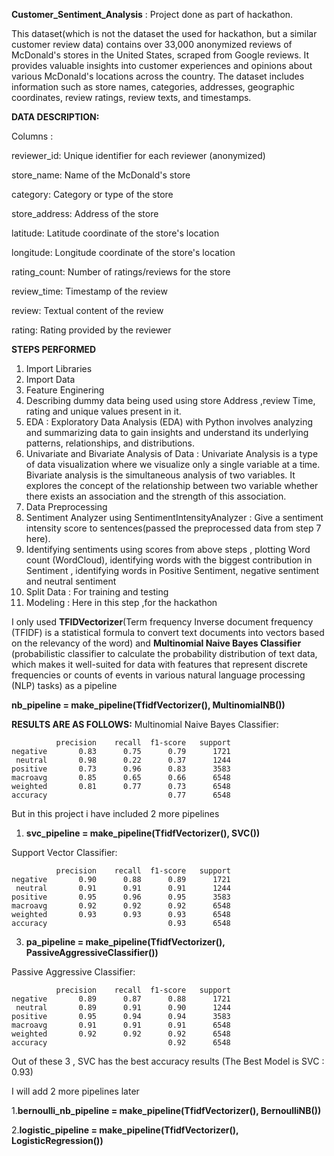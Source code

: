 **Customer_Sentiment_Analysis** : Project done as part of hackathon.

This dataset(which is not the dataset the used for hackathon, but a similar customer review data) contains over 33,000 anonymized reviews of McDonald's stores in the United States, scraped from Google reviews. It provides valuable insights into customer experiences and opinions about various McDonald's locations across the country. The dataset includes information such as store names, categories, addresses, geographic coordinates, review ratings, review texts, and timestamps.

**DATA DESCRIPTION:**


Columns :

reviewer_id: Unique identifier for each reviewer (anonymized)

store_name: Name of the McDonald's store

category: Category or type of the store

store_address: Address of the store

latitude: Latitude coordinate of the store's location

longitude: Longitude coordinate of the store's location

rating_count: Number of ratings/reviews for the store

review_time: Timestamp of the review

review: Textual content of the review

rating: Rating provided by the reviewer


**STEPS PERFORMED**
1. Import Libraries
2. Import Data
3. Feature Enginering
4. Describing dummy data being used using store Address ,review Time, rating and unique values present in it.
5. EDA : Exploratory Data Analysis (EDA) with Python involves analyzing and summarizing data to gain insights and understand its underlying patterns, relationships, and distributions.
6. Univariate and Bivariate Analysis of Data : Univariate Analysis is a type of data visualization where we visualize only a single variable at a time. Bivariate analysis is the simultaneous analysis of two variables. It explores the concept of the relationship between two variable whether there exists an association and the strength of this association.
7. Data Preprocessing
8. Sentiment Analyzer using SentimentIntensityAnalyzer : Give a sentiment intensity score to sentences(passed the preprocessed data from step 7 here).
9. Identifying sentiments using scores from above steps , plotting Word count (WordCloud), identifying words with the biggest contribution in Sentiment , identifying words in Positive Sentiment, negative sentiment and neutral sentiment
10. Split Data : For training and testing
11. Modeling : Here in this step ,for the hackathon

I only used **TFIDVectorizer**(Term frequency Inverse document frequency (TFIDF) is a statistical formula to convert text documents into vectors based on the relevancy of the word) and **Multinomial Naive Bayes Classifier** (probabilistic classifier to calculate the probability distribution of text data, which makes it well-suited for data with features that represent discrete frequencies or counts of events in various natural language processing (NLP) tasks) as a pipeline 


**nb_pipeline = make_pipeline(TfidfVectorizer(), MultinomialNB())**


**RESULTS ARE AS FOLLOWS:**
Multinomial Naive Bayes Classifier:

              precision    recall  f1-score   support
    negative       0.83      0.75      0.79      1721
     neutral       0.98      0.22      0.37      1244
    positive       0.73      0.96      0.83      3583
    macroavg       0.85      0.65      0.66      6548
    weighted       0.81      0.77      0.73      6548
    accuracy                           0.77      6548

But in this project i have included 2 more pipelines

1. **svc_pipeline = make_pipeline(TfidfVectorizer(), SVC())**

   
Support Vector Classifier:

              precision    recall  f1-score   support
    negative       0.90      0.88      0.89      1721
     neutral       0.91      0.91      0.91      1244
    positive       0.95      0.96      0.95      3583
    macroavg       0.92      0.92      0.92      6548
    weighted       0.93      0.93      0.93      6548
    accuracy                           0.93      6548

3. **pa_pipeline = make_pipeline(TfidfVectorizer(), PassiveAggressiveClassifier())**

   
Passive Aggressive Classifier:

              precision    recall  f1-score   support
    negative       0.89      0.87      0.88      1721
     neutral       0.89      0.91      0.90      1244
    positive       0.95      0.94      0.94      3583
    macroavg       0.91      0.91      0.91      6548
    weighted       0.92      0.92      0.92      6548
    accuracy                           0.92      6548

Out of these 3 , SVC has the best accuracy results (The Best Model is SVC : 0.93)


I will add 2 more pipelines later

1.**bernoulli_nb_pipeline = make_pipeline(TfidfVectorizer(), BernoulliNB())**

2.**logistic_pipeline = make_pipeline(TfidfVectorizer(), LogisticRegression())**
